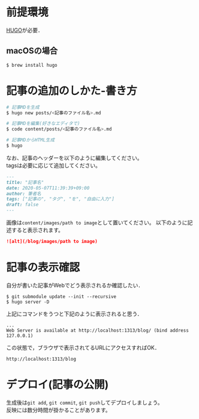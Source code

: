 # 前提環境  
[HUGO](https://gohugo.io/)が必要．

## macOSの場合
```
$ brew install hugo
```

# 記事の追加のしかた-書き方

```sh
# 記事MDを生成
$ hugo new posts/<記事のファイル名>.md

# 記事MDを編集(好きなエディタで)
$ code content/posts/<記事のファイル名>.md

# 記事MDからHTML生成
$ hugo

```

なお、記事のヘッダーを以下のように編集してください。  
tagsは必要に応じて追加してください。


```md
---
title: "記事名"
date: 2020-05-07T11:39:39+09:00
author: 筆者名
tags: ["記事の", "タグ", "を", "自由に入力"]
draft: false
---

```

画像は`content/images/path to image`として置いてください。
以下のように記述すると表示されます。

```md
![alt](/blog/images/path to image)
```

# 記事の表示確認
自分が書いた記事がWebでどう表示されるか確認したい．  
```
$ git submodule update --init --recursive
$ hugo server -D
```

上記にコマンドをうつと下記のように表示されると思う．  
```
...
Web Server is available at http://localhost:1313/blog/ (bind address 127.0.0.1)
```

この状態で，ブラウザで表示されてるURLにアクセスすればOK．  
```
http://localhost:1313/blog
```

# デプロイ(記事の公開)
生成後は`git add`, `git commit`, `git push`してデプロイしましょう。  
反映には数分時間が掛かることがあります。
